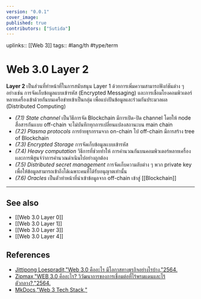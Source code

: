 ```yaml
---
version: "0.0.1"
cover_image:
published: true
contributors: ["Sutida"]
---
```

uplinks:: [[Web 3]]
tags:: #lang/th #type/term 

# Web 3.0 Layer 2
**Layer 2** เป็นส่วนที่ทำหน้าที่ในการสนับสนุน Layer 1 ด้วยการเพิ่มความสามารถฟังก์ชันต่าง ๆ อย่างเช่น การจัดเก็บข้อมูลแบบเข้ารหัส (Encrypted Messaging) และการเชื่อมโยงคอมพิวเตอร์หลายเครื่องเข้าด้วยกันบนเครือข่ายเข้าเป็นกลุ่ม เพื่อแบ่งปันข้อมูลและร่วมกันประมวลผล (Distributed Computing)
- *(7.1) State channel* เป็นวิธีการจัด Blockchain มีการเปิด-ปิด channel โดยให้ node สื่อสารกันเเบบ off-chain จะไม่บันทึกทุกการเปลี่ยนแปลงสถานะบน main chain
- *(7.2) Plasma protocols* การย้ายธุรกรรมจาก on-chain ไป off-chain มีการสร้าง tree of Blockchain
- *(7.3) Encrypted Storage* การจัดเก็บข้อมูลเเบบเข้ารหัส
- *(7.4) Heavy computation* วิธีการที่ช่วยทำให้ การคำนวณกันบนคอมพิวเตอร์หลายเครื่องเเละการพิสูนจ์ว่าการคำนวณดำเนินไปอย่างถูกต้อง
- *(7.5) Distributed secret management* การจัดเก็บความลับต่าง ๆ พวก private key เพื่อให้ข้อมูลสามารถเข้าถึงได้เฉพาะคนที่ได้รับอนุญาตเท่านั้น
- *(7.6) Oracles* เป็นตัวทำหน้าที่นำเข้าข้อมูลจาก off-chain เข้าสู่ [[Blockchain]]

---
## See also
- [[Web 3.0 Layer 0]]
- [[Web 3.0 Layer 1]]
- [[Web 3.0 Layer 3]]
- [[Web 3.0 Layer 4]]
## References
- [Jittipong Loespradit,"Web 3.0 คืออะไร มีโอกาสทางธุรกิจอย่างไรบ้าง,"2564.](https://www.martechthai.com/technology/what-is-web-3-and-marketing/)
- [Zipmax,"WEB 3.0 คืออะไร? วิวัฒนาการของการเชื่อมต่อที่ไร้พรมแดนและไร้ตัวกลาง?,"2564.](https://www.finnomena.com/zipmex/what-is-web-3-0/)
- [MkDocs,"Web 3 Tech Stack,"](https://web3-technology-stack.readthedocs.io/en/latest/)
